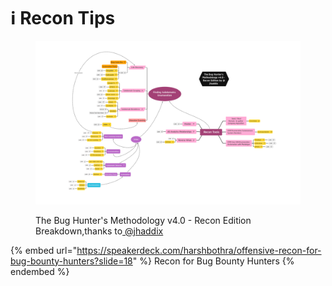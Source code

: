 # ℹ Recon Tips

<div data-full-width="false">

<figure><img src="../../.gitbook/assets/image (4).png" alt=""><figcaption><p>The Bug Hunter's Methodology v4.0 - Recon Edition Breakdown,thanks to<a href="https://t.me/jhaddix"> @jhaddix</a></p></figcaption></figure>

</div>

{% embed url="https://speakerdeck.com/harshbothra/offensive-recon-for-bug-bounty-hunters?slide=18" %}
Recon for Bug Bounty Hunters
{% endembed %}

